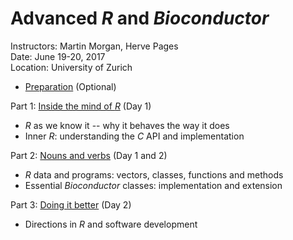 # Advanced _R_ and _Bioconductor_

Instructors: Martin Morgan, Herve Pages<br />
Date: June 19-20, 2017<br />
Location: University of Zurich

- [Preparation][] (Optional)

Part 1: [Inside the mind of _R_][] (Day 1)

- _R_ as we know it -- why it behaves the way it does
- Inner _R_: understanding the _C_ API and implementation

Part 2: [Nouns and verbs][] (Day 1 and 2)

- _R_ data and programs: vectors, classes, functions and methods
- Essential _Bioconductor_ classes: implementation and extension

Part 3: [Doing it better][] (Day 2)

- Directions in _R_ and software development

[Preparation]: vignettes/Preparation.Rmd
[Inside the mind of _R_]: vignettes/Inside-R.Rmd
[Nouns and verbs]: vignettes/Classes-and-methods.Rmd
[Doing it better]: vignettes/Better.Rmd
